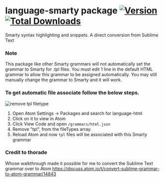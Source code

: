 # language-smarty package [![Version](https://img.shields.io/apm/v/language-smarty.svg)](https://atom.io/packages/language-smarty) [![Total Downloads](https://img.shields.io/apm/dm/language-smarty.svg)](https://atom.io/packages/language-smarty)

Smarty syntax highlighting and snippets. A direct conversion from Sublime Text

### Note
This package like other Smarty grammars will not automatically set the grammar to Smarty for .tpl files. You must edit 1 line in the default HTML grammar to allow this grammar to be assigned automatically. 
You may still manually change the grammar to Smarty and it will work.

### To get automatic file associate follow the below steps.
![remove tpl filetype](https://cloud.githubusercontent.com/assets/9828591/7239834/ce1b7524-e7a4-11e4-8683-52233d2348c4.gif)

1. Open Atom Settings -> Packages and search for language-html
2. Click on it to view in Atom
3. Click View Code and open `/grammars/html.json`
4. Remove "tpl", from the fileTypes array.
5. Reload Atom and now `tpl` files will be associated with this Smarty grammar


### Credit to thorade
Whose walkthrough made it possible for me to convert the Sublime Text grammar over to Atom
https://discuss.atom.io/t/convert-sublime-grammar-to-atom-grammar/14843
